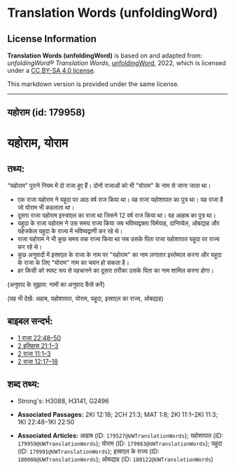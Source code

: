 # Translation Words (unfoldingWord)

## License Information

**Translation Words (unfoldingWord)** is based on and adapted from: _unfoldingWord® Translation Words_, [unfoldingWord](https://unfoldingword.org/utw), 2022, which is licensed under a [CC BY-SA 4.0 license](https://creativecommons.org/licenses/by-sa/4.0/legalcode.en).

This markdown version is provided under the same license.



--------------------------------

## यहोराम (id: 179958)

यहोराम, योराम
=============

तथ्य:
-----

“यहोराम” पुराने नियम में दो राजा हुए हैं। दोनों राजाओं को भी "योराम" के नाम से जाना जाता था।

* एक राजा यहोराम ने यहूदा पर आठ वर्ष राज किया था। वह राजा यहोशापात का पुत्र था। यह राजा है जो योराम भी कहलाता था।
* दूसरा राजा यहोराम इस्त्राएल का राजा था जिसने 12 वर्ष राज किया था। वह आहाब का पुत्र था।
* यहूदा के राजा यहोराम ने उस समय राज्य किया जब भविष्यद्वक्ता यिर्मयाह, दानिय्येल, ओबद्याह और यहेजकेल यहूदा के राज्य में भविष्यद्वाणी कर रहे थे।
* राजा यहोराम ने भी कुछ समय तक राज्य किया था जब उसके पिता राजा यहोशापात यहूदा पर राज्य कर रहे थे।
* कुछ अनुवादों में इस्राएल के राजा के नाम पर "यहोराम" का नाम लगातार इस्तेमाल करना और यहूदा के राजा के लिए "योराम" नाम का चयन हो सकता है।
* हर किसी को स्पष्ट रूप से पहचानने का दूसरा तरीका उसके पिता का नाम शामिल करना होगा।

(अनुवाद के सुझाव: नामों का अनुवाद कैसे करें)

(यह भी देखें: अहाब, यहोशापात, योराम, यहूदा, इस्राएल का राज्य, ओबद्याह)

बाइबल सन्दर्भ:
--------------

* [1 राजा 22:48–50](https://ref.ly/1Kgs0:0)
* [2 इतिहास 21:1–3](https://ref.ly/2Chr0:0)
* [2 राजा 11:1–3](https://ref.ly/2Kgs0:0)
* [2 राजा 12:17–18](https://ref.ly/2Kgs0:0)

शब्द तथ्य:
----------

* Strong's: H3088, H3141, G2496

* **Associated Passages:** 2KI 12:18; 2CH 21:3; MAT 1:8; 2KI 11:1–2KI 11:3; 1KI 22:48–1KI 22:50
* **Associated Articles:** आहाब (ID: `179527@UWTranslationWords`); यहोशापात (ID: `179959@UWTranslationWords`); योराम (ID: `179983@UWTranslationWords`); यहूदा (ID: `179991@UWTranslationWords`); इस्राएल के राज्य (ID: `180008@UWTranslationWords`); ओबद्याह (ID: `180122@UWTranslationWords`)

